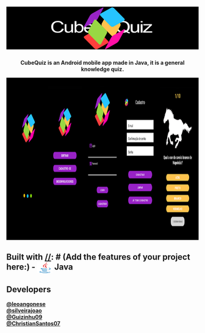 <h1 align="center">
<br>
  <img src="cubei.png" alt="Cube Quiz">
<br>
</h1>

<p align="center"><Strong>CubeQuiz is an Android mobile app made in Java, it is a general knowledge quiz.<Strong></p>

[//]: # (Add your gifs/images here:)
<div>
  <img src="olaa.png" alt="demo" height="425">
</div>

## Built with [//]: # (Add the features of your project here:) - <img align="center" alt="java" height="30" width="40" src="https://raw.githubusercontent.com/devicons/devicon/master/icons/java/java-original.svg"> Java

## Developers
 [@leoangonese](https://github.com/leoangonese)  <br/>
 [@silveirajoao](https://github.com/silveirajoao) <br/>
 [@Guizinhu09](https://github.com/Guizinhu09) <br/>
 [@ChristianSantos07](https://github.com/ChristianSantos07)
